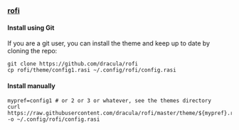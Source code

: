 ### [rofi](https://github.com/davatorium/rofi)

#### Install using Git

If you are a git user, you can install the theme and keep up to date by cloning the repo:

```
git clone https://github.com/dracula/rofi
cp rofi/theme/config1.rasi ~/.config/rofi/config.rasi
```

#### Install manually

```
mypref=config1 # or 2 or 3 or whatever, see the themes directory
curl https://raw.githubusercontent.com/dracula/rofi/master/theme/${mypref}.rasi -o ~/.config/rofi/config.rasi
```
